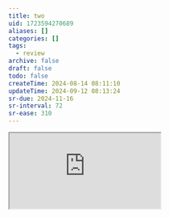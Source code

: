 ```yaml
---
title: two
uid: 1723594270689
aliases: []
categories: []
tags:
  - review
archive: false
draft: false
todo: false
createTime: 2024-08-14 08:11:10
updateTime: 2024-09-12 08:13:24
sr-due: 2024-11-16
sr-interval: 72
sr-ease: 310
---
```


<iframe
  class="iframe_full"
  src="https://dict.youdao.com/result?word=two&lang=en"
>
</iframe>
